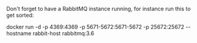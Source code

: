 Don't forget to have a RabbitMQ instance running, for instance run this to get sorted:

docker run -d -p 4369:4369 -p 5671-5672:5671-5672 -p 25672:25672 --hostname rabbit-host rabbitmq:3.6